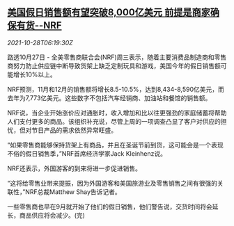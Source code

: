 <!--1635402662000-->
[美国假日销售额有望突破8,000亿美元 前提是商家确保有货--NRF](https://cn.reuters.com/article/usa-holiday-sales-1027-wedn-idCNKBS2HI0NX)
------

<div><i>2021-10-28T06:19:30Z</i></div><p>路透10月27日 - 全美零售商联合会(NRF)周三表示，随着主要消费品制造商和零售商努力防止供应链中断导致货架上缺乏定制玩具和游戏，美国今年的假日销售额可能增长10%以上。</p><p>NRF预测，11月和12月的销售额将增长8.5-10.5%，达到8,434-8,590亿美元，而去年为7,773亿美元。这些数字不包括汽车经销商、加油站和餐馆的销售额。</p><p>NRF说，当企业开始涨价应对通胀时，收入增加和比以往更强劲的家庭储蓄将帮助人们支付更多的商品。该组织补充说，尽管上周的一项调查凸显了客户对供应的担忧，但对节日产品的需求依然异常旺盛。</p><p>“如果零售商能够保持货架上有商品，并且在圣诞节前到货，这可能会是一个表现不俗的假日销售季，”NRF首席经济学家Jack Kleinhenz说。</p><p>NRF还表示，外国游客的到来将进一步促进销售。</p><p>“这将给零售业带来提振，因为外国游客和美国旅游业及零售销售之间有很强的关联性，”NRF总裁Matthew Shay告诉记者。</p><p>一些零售商也早在9月就开始了他们的假日销售，他们警告说，交货时间将会延长，商品供应将会减少。(完)</p>
